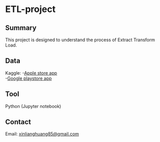# ETL-project
## Summary ##
This project is designed to understand the process of Extract Transform Load.

## Data ##
Kaggle:
-[Apple store app](https://www.kaggle.com/ramamet4/app-store-apple-data-set-10k-apps/data)<br>
-[Google playstore app](https://www.kaggle.com/gauthamp10/google-playstore-apps)
## Tool ##
Python (Jupyter notebook)
## Contact ##
Email: xinlianghuang85@gmail.com